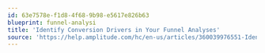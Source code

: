 ```yaml
---
id: 63e7578e-f1d8-4f68-9b98-e5617e826b63
blueprint: funnel-analysi
title: 'Identify Conversion Drivers in Your Funnel Analyses'
source: 'https://help.amplitude.com/hc/en-us/articles/360039976551-Identify-conversion-drivers-in-your-funnel-analyses'
---
```

